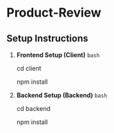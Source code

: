 # Product-Review
## Setup Instructions

1. **Frontend Setup (Client)**
   ```bash```
   
   cd client
   
   npm install

3. **Backend Setup (Backend)**
   ```bash```
   
   cd backend
   
   npm install
